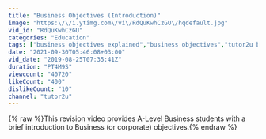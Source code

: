 ```yaml
---
title: "Business Objectives (Introduction)"
image: "https:\/\/i.ytimg.com\/vi\/RdQuKwhCzGU\/hqdefault.jpg"
vid_id: "RdQuKwhCzGU"
categories: "Education"
tags: ["business objectives explained","business objectives","tutor2u business"]
date: "2021-09-30T05:46:08+03:00"
vid_date: "2019-08-25T07:35:41Z"
duration: "PT4M9S"
viewcount: "40720"
likeCount: "400"
dislikeCount: "10"
channel: "tutor2u"
---
```

{% raw %}This revision video provides A-Level Business students with a brief introduction to Business (or corporate) objectives.{% endraw %}
